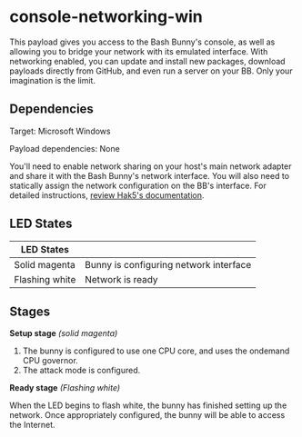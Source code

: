 # console-networking-win

This payload gives you access to the Bash Bunny's console, as well as allowing
you to bridge your network with its emulated interface. With networking enabled,
you can update and install new packages, download payloads directly from GitHub,
and even run a server on your BB. Only your imagination is the limit.

## Dependencies

Target: Microsoft Windows

Payload dependencies: None

You'll need to enable network sharing on your host's main network adapter and share it with the Bash Bunny's
network interface. You will also need to statically assign the network
configuration on the BB's interface. For detailed instructions,
[review Hak5's documentation](https://docs.hak5.org/bash-bunny/internet-connectivity/sharing-an-internet-connection-from-windows).

## LED States

| LED States       |                                        |
| ---------------- | -------------------------------------- |
| Solid magenta    | Bunny is configuring network interface |
| Flashing white   | Network is ready                       |

## Stages

**Setup stage** *(solid magenta)*

1. The bunny is configured to use one CPU core, and uses the ondemand CPU governor.
1. The attack mode is configured.

**Ready stage** *(Flashing white)*

When the LED begins to flash white, the bunny has finished setting up the network. Once appropriately configured, the bunny will be able to access the Internet.